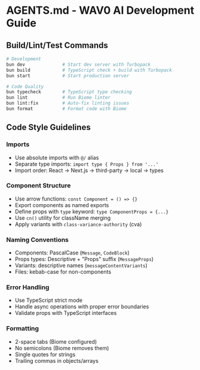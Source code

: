 # AGENTS.md - WAV0 AI Development Guide

## Build/Lint/Test Commands
```bash
# Development
bun dev              # Start dev server with Turbopack
bun build            # TypeScript check + build with Turbopack
bun start            # Start production server

# Code Quality
bun typecheck        # TypeScript type checking
bun lint             # Run Biome linter
bun lint:fix         # Auto-fix linting issues
bun format           # Format code with Biome
```

## Code Style Guidelines

### Imports
- Use absolute imports with `@/` alias
- Separate type imports: `import type { Props } from '...'`
- Import order: React → Next.js → third-party → local → types

### Component Structure
- Use arrow functions: `const Component = () => {}`
- Export components as named exports
- Define props with `type` keyword: `type ComponentProps = {...}`
- Use `cn()` utility for className merging
- Apply variants with `class-variance-authority` (cva)

### Naming Conventions
- Components: PascalCase (`Message`, `CodeBlock`)
- Props types: Descriptive + "Props" suffix (`MessageProps`)
- Variants: descriptive names (`messageContentVariants`)
- Files: kebab-case for non-components

### Error Handling
- Use TypeScript strict mode
- Handle async operations with proper error boundaries
- Validate props with TypeScript interfaces

### Formatting
- 2-space tabs (Biome configured)
- No semicolons (Biome removes them)
- Single quotes for strings
- Trailing commas in objects/arrays